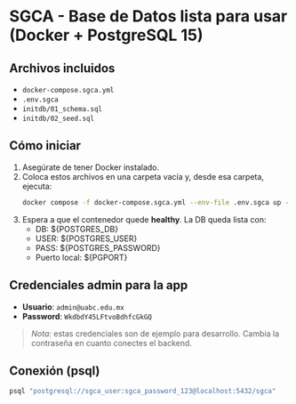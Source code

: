 
# SGCA - Base de Datos lista para usar (Docker + PostgreSQL 15)

## Archivos incluidos
- `docker-compose.sgca.yml`
- `.env.sgca`
- `initdb/01_schema.sql`
- `initdb/02_seed.sql`

## Cómo iniciar
1. Asegúrate de tener Docker instalado.
2. Coloca estos archivos en una carpeta vacía y, desde esa carpeta, ejecuta:
   ```bash
   docker compose -f docker-compose.sgca.yml --env-file .env.sgca up -d
   ```
3. Espera a que el contenedor quede **healthy**. La DB queda lista con:
   - DB: ${POSTGRES_DB}
   - USER: ${POSTGRES_USER}
   - PASS: ${POSTGRES_PASSWORD}
   - Puerto local: ${PGPORT}

## Credenciales admin para la app
- **Usuario**: `admin@uabc.edu.mx`
- **Password**: `WkdbdY45LFtvoBdhfcGkGQ`

> *Nota:* estas credenciales son de ejemplo para desarrollo. Cambia la contraseña en cuanto conectes el backend.

## Conexión (psql)
```bash
psql "postgresql://sgca_user:sgca_password_123@localhost:5432/sgca"
```

